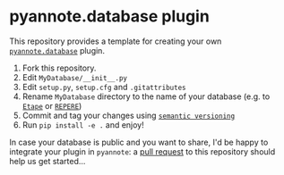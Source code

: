 # pyannote.database plugin

This repository provides a template for creating your own [`pyannote.database`](http://github.com/pyannote/pyannote-database) plugin.

1. Fork this repository.
2. Edit `MyDatabase/__init__.py`
3. Edit `setup.py`, `setup.cfg` and `.gitattributes`
4. Rename `MyDatabase` directory to the name of your database (e.g. to [`Etape`](http://github.com/pyannote/pyannote-db-etape) or [`REPERE`](http://github.com/pyannote/pyannote-db-repere))
5. Commit and tag your changes using [`semantic versioning`](http://semver.org)
6. Run `pip install -e .` and enjoy!


In case your database is public and you want to share, I'd be happy to integrate your plugin in `pyannote`: a [pull request](https://help.github.com/articles/about-pull-requests/) to this repository should help us get started...
